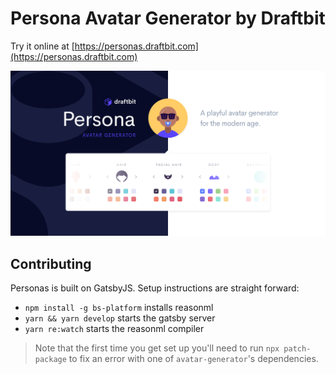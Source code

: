 # Persona Avatar Generator by Draftbit
Try it online at [https://personas.draftbit.com](https://personas.draftbit.com)

![Persona Avatar Generator](screenshot.png)

## Contributing

Personas is built on GatsbyJS. Setup instructions are straight forward:

- `npm install -g bs-platform` installs reasonml
- `yarn && yarn develop` starts the gatsby server
- `yarn re:watch` starts the reasonml compiler

> Note that the first time you get set up you'll need to run `npx patch-package`
> to fix an error with one of `avatar-generator`'s dependencies.
